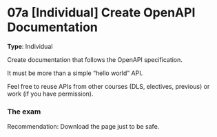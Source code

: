 # 07a [Individual] Create OpenAPI Documentation

**Type**: Individual

Create documentation that follows the OpenAPI specification. 

It must be more than a simple “hello world” API. 

Feel free to reuse APIs from other courses (DLS, electives, previous) or work (if you have permission).

### The exam

Recommendation: Download the page just to be safe. 
